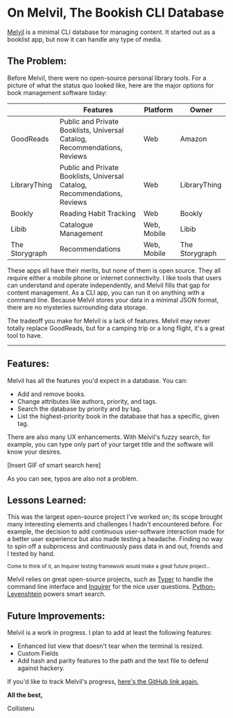 # On Melvil, The Bookish CLI Database

[Melvil](https://github.com/Collisteru/Melvil) is a minimal CLI database for managing content. It started out as a booklist
app, but now it can handle any type of media.

## The Problem:

Before Melvil, there were no open-source personal library tools. For a picture of what the status quo looked like, here are the major
options for book management software today:

|                | Features                                                             | Platform    | Owner          |
|----------------|----------------------------------------------------------------------------|-------------|----------------|
| GoodReads      | Public and Private Booklists, Universal Catalog, Recommendations, Reviews  | Web         | Amazon         |
| LibraryThing   | Public and Private Booklists, Universal Catalog, Recommendations, Reviews  | Web         | LibraryThing   |
| Bookly         | Reading Habit Tracking                                                     | Web         | Bookly         |
| Libib          | Catalogue Management                                                       | Web, Mobile | Libib          |
| The Storygraph | Recommendations                                                            | Web, Mobile | The Storygraph |

These apps all have their merits, but none of them is open source. They all require either a mobile phone or internet connectivity.
I like tools that users can understand and operate independently, and Melvil fills that gap for content management. As a CLI app, you can run it on anything with a command line.
Because Melvil stores your data in a minimal JSON format, there are no mysteries surrounding data storage. 

The tradeoff you make for Melvil is a lack of features. Melvil may never totally replace GoodReads, but for a camping trip or a long flight, it's a great tool to have.

---
## Features:

Melvil has all the features you'd expect in a database. You can:

* Add and remove books.
* Change attributes like authors, priority, and tags.
* Search the database by priority and by tag.
* List the highest-priority book in the database that has a specific, given tag.

There are also many UX enhancements. With Melvil's fuzzy search, for example, you can type only part of your target title and the software will know your desires.

[Insert GIF of smart search here]

As you can see, typos are also not a problem.

## Lessons Learned:

This was the largest open-source project I've worked on; its scope brought many interesting elements and challenges
I hadn't encountered before. For example, the decision to add continuous user-software interaction made for a better user experience but also made testing a headache. Finding no way to spin off a subprocess and continuously
pass data in and out, friends and I tested by hand.

<small>Come to think of it, an Inquirer testing framework would make a great future project...</small>

Melvil relies on great open-source projects, such as [Typer](https://typer.tiangolo.com/) to handle the command line interface and [Inquirer](https://github.com/magmax/python-inquirer) for the nice user questions.
[Python-Levenshtein](https://pypi.org/project/python-Levenshtein/) powers smart search.

## Future Improvements:

Melvil is a work in progress. I plan to add at least the following features:

* Enhanced list view that doesn't tear when the terminal is resized.
* Custom Fields
* Add hash and parity features to the path and the text file to defend against hackery.

If you'd like to track Melvil's progress, [here's the GitHub link again.](https://github.com/Collisteru/Melvil)

**All the best,**

Collisteru